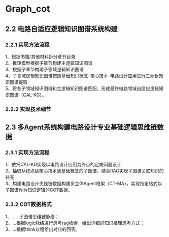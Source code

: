 # Graph_cot
## 2.2 电路自适应逻辑知识图谱系统构建
### 2.2.1 实现方法流程
1、根据书籍/其他材料拆分章节目录  
2、推理模型根据子章节构建主逻辑知识图谱  
3、根据子章节构建子领域逻辑知识图谱  
4、子领域逻辑知识图谱按照基础知识概念-核心技术-电路设计应用进行三元组知识图谱提取  
5、将各子领域知识图谱和主逻辑知识图谱匹配，形成最终电路领域自适应逻辑知识图谱（CAL-KG）。  

### 2.2.2 实现技术细节

## 2.3 多Agent系统构建电路设计专业基础逻辑思维链数据
### 2.3.1 实现方法流程
1、依托CAL-KG实现以电路设计应用为终点的定向问题设计  
2、抽取从终点到核心技术到基础概念的子图谱，结合RAG实现子图谱关联知识的补充  
3、构建电路设计思维链数据构建多主体Agent框架（CT-MA），实现指定格式以子图谱作为知识逻辑的COT数据。  

### 2.3.2 COT数据格式
1、<logic> ....<logic> 子图谱思维链脉络；  
2、<think>...<think>根据logic脉络进行思考rag检索，给出详细的知识推理思考方式；  
3、<answer>...<answer>根据think过程给出对应的回答。
